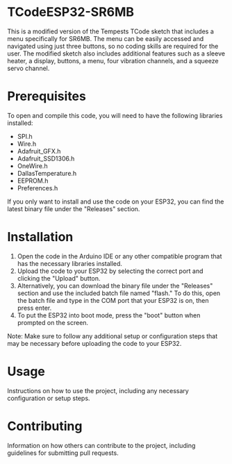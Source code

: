 # TCodeESP32-SR6MB
This is a modified version of the Tempests TCode sketch that includes a menu specifically for SR6MB. The menu can be easily accessed and navigated using just three buttons, so no coding skills are required for the user. The modified sketch also includes additional features such as a sleeve heater, a display, buttons, a menu, four vibration channels, and a squeeze servo channel.

# Prerequisites
<p>To open and compile this code, you will need to have the following libraries installed:</p>

<ul>
  <li>SPI.h</li>
  <li>Wire.h</li>
  <li>Adafruit_GFX.h</li>
  <li>Adafruit_SSD1306.h</li>
  <li>OneWire.h</li>
  <li>DallasTemperature.h</li>
  <li>EEPROM.h</li>
  <li>Preferences.h</li>
</ul>

<p>If you only want to install and use the code on your ESP32, you can find the latest binary file under the "Releases" section.</p>

# Installation

<ol>
  <li>Open the code in the Arduino IDE or any other compatible program that has the necessary libraries installed.</li>
  <li>Upload the code to your ESP32 by selecting the correct port and clicking the "Upload" button.</li>
  <li>Alternatively, you can download the binary file under the "Releases" section and use the included batch file named "flash." To do this, open the batch file and type in the COM port that your ESP32 is on, then press enter.</li>
  <li>To put the ESP32 into boot mode, press the "boot" button when prompted on the screen.</li>
</ol>

<p>Note: Make sure to follow any additional setup or configuration steps that may be necessary before uploading the code to your ESP32.</p>

# Usage
Instructions on how to use the project, including any necessary configuration or setup steps.

# Contributing
Information on how others can contribute to the project, including guidelines for submitting pull requests.
